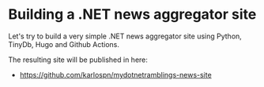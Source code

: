 # Building a .NET news aggregator site

Let's try to build a very simple .NET news aggregator site using Python, TinyDb, Hugo and Github Actions.

The resulting site will be published in here:
- https://github.com/karlospn/mydotnetramblings-news-site
